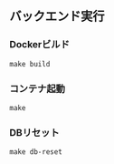 ## バックエンド実行
### Dockerビルド
```
make build
```

### コンテナ起動
```
make
```

### DBリセット
```
make db-reset
```
